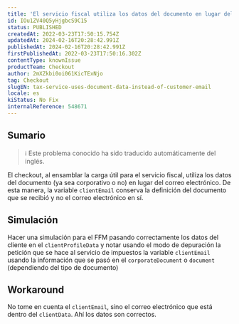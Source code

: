 ```yaml
---
title: 'El servicio fiscal utiliza los datos del documento en lugar del correo electrónico del cliente'
id: IOu1ZV40Q5yHjgbcS9C15
status: PUBLISHED
createdAt: 2022-03-23T17:50:15.754Z
updatedAt: 2024-02-16T20:28:42.991Z
publishedAt: 2024-02-16T20:28:42.991Z
firstPublishedAt: 2022-03-23T17:50:16.302Z
contentType: knownIssue
productTeam: Checkout
author: 2mXZkbi0oi061KicTExNjo
tag: Checkout
slugEN: tax-service-uses-document-data-instead-of-customer-email
locale: es
kiStatus: No Fix
internalReference: 548671
---
```


## Sumario

>ℹ️ Este problema conocido ha sido traducido automáticamente del inglés.



El checkout, al ensamblar la carga útil para el servicio fiscal, utiliza los datos del documento (ya sea corporativo o no) en lugar del correo electrónico. De esta manera, la variable `clientEmail` conserva la definición del documento que se recibió y no el correo electrónico en sí.



## Simulación


Hacer una simulación para el FFM pasando correctamente los datos del cliente en el `clientProfileData` y notar usando el modo de depuración la petición que se hace al servicio de impuestos la variable `clientEmail` usando la información que se pasó en el `corporateDocument` o `document` (dependiendo del tipo de documento)



## Workaround


No tome en cuenta el `clientEmail`, sino el correo electrónico que está dentro del `clientData`. Ahí los datos son correctos.

